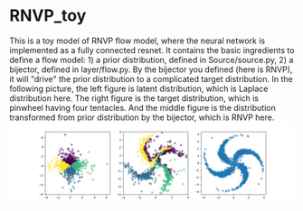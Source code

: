 # RNVP_toy
This is a toy model of RNVP flow model, where the neural network is implemented as a fully connected resnet.
It contains the basic ingredients to define a flow model: 1) a prior distribution, defined in Source/source.py, 2) a bijector, defined in layer/flow.py.
By the bijector you defined (here is RNVP), it will "drive" the prior distribution to a complicated target distribution.
In the following picture, the left figure is latent distribution, which is Laplace distribution here. The right figure is the target distribution, which is pinwheel having four tentacles. And the middle figure is the distribution transformed from prior distribution by the bijector, which is RNVP here.
![Image of Flow](https://github.com/hongyehu/RNVP_toy/blob/master/demo.jpg)
